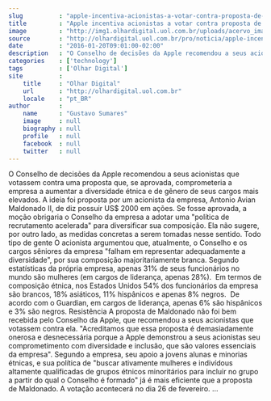 ```yaml
---
slug          : "apple-incentiva-acionistas-a-votar-contra-proposta-de-diversidade"
title         : "Apple incentiva acionistas a votar contra proposta de diversidade"
image         : "http://img1.olhardigital.uol.com.br/uploads/acervo_imagens/2016/01/20160111074738_660_420.jpg"
source        : "http://olhardigital.uol.com.br/pro/noticia/apple-incentiva-acionistas-a-votar-contra-proposta-de-diversidade/54511"
date          : "2016-01-20T09:01:00-02:00"
description   : "O Conselho de decisões da Apple recomendou a seus acionistas que votassem contra uma proposta que, se aprovada, comprometeria a empresa a aumentar a diversidade étnica e de gênero de seus cargos mais elevados. A ideia foi proposta por um acionista da empresa, Antonio Avian Maldonado II, de diz possuir US$ 2000 em ações. Se fosse aprovada, a moção obrigaria o Conselho da empresa a adotar uma 'política de recrutamento acelerada' para diversificar sua composição. Ela não sugere, por outro lado, as medidas concretas a serem tomadas nesse sentido. Todo tipo de gente O acionista argumentou que, atualmente, o Conselho e os cargos sêniores da empresa 'falham em representar adequadamente a diversidade', por sua composição majoritariamente branca. Segundo estatísticas da própria empresa, apenas 31% de seus funcionários no mundo são mulheres (em cargos de liderança, apenas 28%).  Em termos de composição étnica, nos Estados Unidos 54% dos funcionários da empresa são brancos, 18% asiáticos, 11% hispânicos e apenas 8% negros.  De acordo com o Guardian, em cargos de liderança, apenas 6% são hispânicos e 3% são negros. Resistência A proposta de Maldonado não foi bem recebida pelo Conselho da Apple, que recomendou a seus acionistas que votassem contra ela. 'Acreditamos que essa proposta é demasiadamente onerosa e desnecessária porque a Apple demonstrou a seus acionistas seu comprometimento com diversidade e inclusão, que são valores essenciais da empresa'. Segundo a empresa, seu apoio a jovens alunas e minorias étnicas, e sua política de 'buscar ativamente mulheres e indivídous altamente qualificadas de grupos étnicos minoritários para incluir no grupo a partir do qual o Conselho é formado' já é mais eficiente que a proposta de Maldonado. A votação acontecerá no dia 26 de fevereiro. ..."
categories    : ['technology']
tags          : ['Olhar Digital']
site          :
    title     : "Olhar Digital"
    url       : "http://olhardigital.uol.com.br"
    locale    : "pt_BR"
author        :
    name      : "Gustavo Sumares"
    image     : null
    biography : null
    profile   : null
    facebook  : null
    twitter   : null
---
```


O Conselho de decisões da Apple recomendou a seus acionistas que votassem contra uma proposta que, se aprovada, comprometeria a empresa a aumentar a diversidade étnica e de gênero de seus cargos mais elevados. A ideia foi proposta por um acionista da empresa, Antonio Avian Maldonado II, de diz possuir US$ 2000 em ações. Se fosse aprovada, a moção obrigaria o Conselho da empresa a adotar uma "política de recrutamento acelerada" para diversificar sua composição. Ela não sugere, por outro lado, as medidas concretas a serem tomadas nesse sentido. Todo tipo de gente O acionista argumentou que, atualmente, o Conselho e os cargos sêniores da empresa "falham em representar adequadamente a diversidade", por sua composição majoritariamente branca. Segundo estatísticas da própria empresa, apenas 31% de seus funcionários no mundo são mulheres (em cargos de liderança, apenas 28%).  Em termos de composição étnica, nos Estados Unidos 54% dos funcionários da empresa são brancos, 18% asiáticos, 11% hispânicos e apenas 8% negros.  De acordo com o Guardian, em cargos de liderança, apenas 6% são hispânicos e 3% são negros. Resistência A proposta de Maldonado não foi bem recebida pelo Conselho da Apple, que recomendou a seus acionistas que votassem contra ela. "Acreditamos que essa proposta é demasiadamente onerosa e desnecessária porque a Apple demonstrou a seus acionistas seu comprometimento com diversidade e inclusão, que são valores essenciais da empresa". Segundo a empresa, seu apoio a jovens alunas e minorias étnicas, e sua política de "buscar ativamente mulheres e indivídous altamente qualificadas de grupos étnicos minoritários para incluir no grupo a partir do qual o Conselho é formado" já é mais eficiente que a proposta de Maldonado. A votação acontecerá no dia 26 de fevereiro. ...
